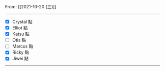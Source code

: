 From: [[2021-10-20 (三)]]

---

- [x] Crystal 點
- [x] Elliot 點
- [x] Katsu 點
- [ ] Otis 點
- [ ] Marcus 點
- [x] Ricky 點
- [x] Jiwei 點

---

